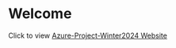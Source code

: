 # Welcome
<!--experiments with advanced GitHub-->

Click to view [Azure-Project-Winter2024 Website](https://Azure-Project-Winter2024.github.io/)
